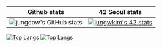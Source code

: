 |Github stats|42 Seoul stats|
:-----------:|:------------:
|![jungcow's GitHub stats](https://github-readme-stats.vercel.app/api?username=jungcow&show_icons=false&theme=default&hide=stars)|[![jungwkim's 42 stats](https://badge42.herokuapp.com/api/stats/jungwkim?privacyName=true)](https://github.com/JaeSeoKim/badge42)|

[![Top Langs](https://github-readme-stats.vercel.app/api/top-langs/?username=jungcow)](https://github.com/anuraghazra/github-readme-stats)
[![Top Langs](https://github-readme-stats.vercel.app/api/top-langs/?username=jungcow&layout=compact)](https://github.com/anuraghazra/github-readme-stats)

<!--
**jungcow/jungcow** is a ✨ _special_ ✨ repository because its `README.md` (this file) appears on your GitHub profile.

Here are some ideas to get you started:

- 🔭 I’m currently working on ...
- 🌱 I’m currently learning ...
- 👯 I’m looking to collaborate on ...
- 🤔 I’m looking for help with ...
- 💬 Ask me about ...
- 📫 How to reach me: ...
- 😄 Pronouns: ...
- ⚡ Fun fact: ...
-->
